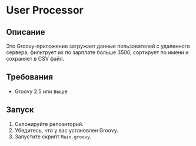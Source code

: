 # User Processor

## Описание

Это Groovy-приложение загружает данные пользователей с удаленного сервера, фильтрует их по зарплате больше 3500, сортирует по имени и сохраняет в CSV файл.

## Требования

- Groovy 2.5 или выше

## Запуск

1. Склонируйте репозиторий.
2. Убедитесь, что у вас установлен Groovy.
3. Запустите скрипт `Main.groovy`.
